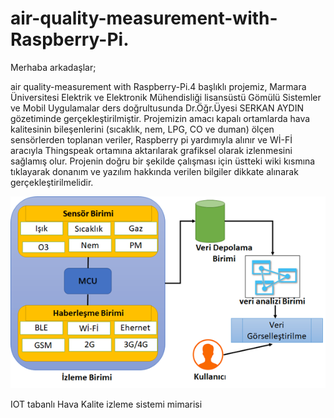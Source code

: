 # air-quality-measurement-with-Raspberry-Pi.
Merhaba arkadaşlar;

air quality-measurement with Raspberry-Pi.4 başlıklı projemiz, Marmara Üniversitesi Elektrik ve Elektronik Mühendisliği lisansüstü Gömülü Sistemler ve Mobil Uygulamalar ders doğrultusunda Dr.Öğr.Üyesi SERKAN AYDIN gözetiminde gerçekleştirilmiştir. Projemizin amacı kapalı ortamlarda hava kalitesinin bileşenlerini (sıcaklık, nem, LPG, CO ve duman) ölçen sensörlerden toplanan veriler, Raspberry pi yardımıyla alınır ve Wİ-Fİ aracıyla  Thingspeak ortamına aktarılarak grafiksel olarak izlenmesini sağlamış olur. Projenin doğru bir şekilde çalışması için üstteki wiki kısmına tıklayarak donanım ve yazılım hakkında verilen bilgiler dikkate alınarak gerçekleştirilmelidir.

![izlemesistemi](https://github.com/rohullah12344/air-quality-measurement-with-Raspberry-Pi.4/blob/main/izlemesistemi.png)

IOT tabanlı Hava Kalite izleme sistemi mimarisi
